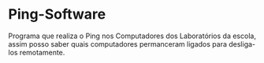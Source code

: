# Ping-Software
Programa que realiza o Ping nos Computadores dos Laboratórios da escola, assim posso saber quais computadores permanceram ligados para desliga-los remotamente.
